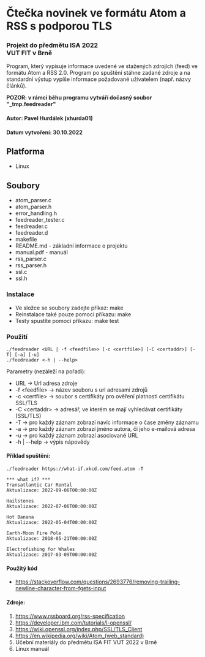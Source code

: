 # Čtečka novinek ve formátu Atom a RSS s podporou TLS
### Projekt do předmětu ISA 2022 <BR>VUT FIT v Brně
Program, který vypisuje informace uvedené ve stažených zdrojích (feed) ve formátu Atom a RSS 2.0. Program po spuštění stáhne zadané zdroje a na standardní výstup vypíše informace požadované uživatelem (např. názvy článků).

**POZOR: v rámci běhu programu vytváří dočasný soubor "_tmp.feedreader"**

#### Autor: Pavel Hurdálek (xhurda01)

#### Datum vytvoření: 30.10.2022

## Platforma
* Linux

## Soubory
* atom_parser.c
* atom_parser.h
* error_handling.h
* feedreader_tester.c
* feedreader.c
* feedreader.d
* makefile
* README.md - základní informace o projektu
* manual.pdf - manuál
* rss_parser.c
* rss_parser.h
* ssl.c
* ssl.h

### Instalace

* Ve složce se soubory zadejte příkaz: make
* Reinstalace také pouze pomocí příkazu: make
* Testy spustíte pomocí příkazu: make test


### Použití
```
./feedreader <URL | -f <feedfile>> [-c <certfile>] [-C <certaddr>] [-T] [-a] [-u]
./feedreader <-h | --help>
```
Parametry (nezáleží na pořadí):
- URL -> Url adresa zdroje
- -f \<feedfile\> -> název souboru s url adresami zdrojů
- -c \<certfile\> -> soubor s certifikáty pro ověření platnosti certifikátu SSL/TLS
- -C \<certaddr\> -> adresář, ve kterém se mají vyhledávat certifikáty (SSL/TLS)
- -T -> pro každý záznam zobrazí navíc informace o čase změny záznamu
- -a -> pro každý záznam zobrazí jméno autora, či jeho e-mailová adresa
- -u -> pro každý záznam zobrazí asociované URL
- -h | --help -> výpis nápovědy

#### Příklad spuštění:
```
./feedreader https://what-if.xkcd.com/feed.atom -T

*** what if? ***
Transatlantic Car Rental
Aktualizace: 2022-09-06T00:00:00Z

Hailstones
Aktualizace: 2022-07-06T00:00:00Z

Hot Banana
Aktualizace: 2022-05-04T00:00:00Z

Earth-Moon Fire Pole
Aktualizace: 2018-05-21T00:00:00Z

Electrofishing for Whales
Aktualizace: 2017-03-09T00:00:00Z

```
#### Použitý kód
* https://stackoverflow.com/questions/2693776/removing-trailing-newline-character-from-fgets-input

#### Zdroje:
1. https://www.rssboard.org/rss-specification
2. https://developer.ibm.com/tutorials/l-openssl/
3. https://wiki.openssl.org/index.php/SSL/TLS_Client
4. https://en.wikipedia.org/wiki/Atom_(web_standard)
2. Učební materiály do předmětu ISA FIT VUT 2022 v Brně
9. Linux manuál

